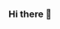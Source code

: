 ### Hi there 👋

<!--
**Clintonojo/Clintonojo** is a ✨ _special_ ✨ repository because its `README.md` (this file) appears on your GitHub profile.

Here are some ideas to get you started:


-->
